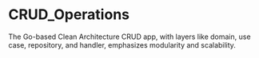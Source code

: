 # CRUD_Operations
The Go-based Clean Architecture CRUD app, with layers like domain, use case, repository, and handler, emphasizes modularity and scalability. 
